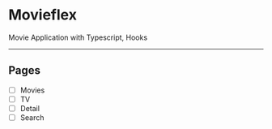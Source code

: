 # Movieflex

Movie Application with Typescript, Hooks

---

## Pages

- [ ] Movies
- [ ] TV
- [ ] Detail
- [ ] Search
